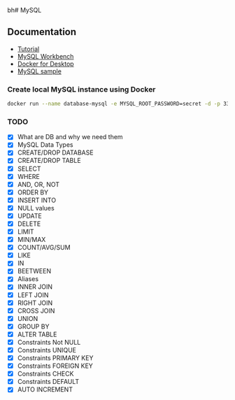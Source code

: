 bh# MySQL

## Documentation

- [Tutorial](https://www.w3schools.com/mysql/default.asp)
- [MySQL Workbench](https://dev.mysql.com/downloads/workbench/)
- [Docker for Desktop](https://www.docker.com/products/docker-desktop)
- [MySQL sample](https://www.mysqltutorial.org/mysql-sample-database.aspx)

### Create local MySQL instance using Docker

```bash
docker run --name database-mysql -e MYSQL_ROOT_PASSWORD=secret -d -p 3306:3306 mysql:8.0
```

### TODO

- [x] What are DB and why we need them
- [x] MySQL Data Types
- [x] CREATE/DROP DATABASE
- [x] CREATE/DROP TABLE
- [x] SELECT
- [x] WHERE
- [x] AND, OR, NOT
- [x] ORDER BY
- [x] INSERT INTO
- [x] NULL values
- [x] UPDATE
- [x] DELETE
- [x] LIMIT
- [x] MIN/MAX
- [x] COUNT/AVG/SUM
- [x] LIKE
- [x] IN
- [x] BEETWEEN
- [x] Aliases
- [x] INNER JOIN
- [x] LEFT JOIN
- [x] RIGHT JOIN
- [x] CROSS JOIN
- [x] UNION
- [x] GROUP BY
- [x] ALTER TABLE
- [x] Constraints Not NULL
- [x] Constraints UNIQUE
- [x] Constraints PRIMARY KEY
- [x] Constraints FOREIGN KEY
- [x] Constraints CHECK
- [x] Constraints DEFAULT
- [x] AUTO INCREMENT

